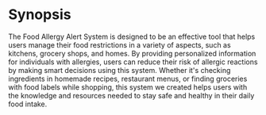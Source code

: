 <!DOCTYPE html>
<html>
<body class="stackedit">
  <div class="stackedit__html">
    <h1 id="synopsis">Synopsis</h1>
    <p>The Food Allergy Alert System is designed to be an effective tool that helps users manage their food restrictions in a variety of aspects, such as kitchens, grocery shops, and homes. By providing personalized information for individuals with allergies, users can reduce their risk of allergic reactions by making smart decisions using this system. Whether it's checking ingredients in homemade recipes, restaurant menus, or finding groceries with food labels while shopping, this system we created helps users with the knowledge and resources needed to stay safe and healthy in their daily food intake.</p>
  </div>
</body>
</html>




